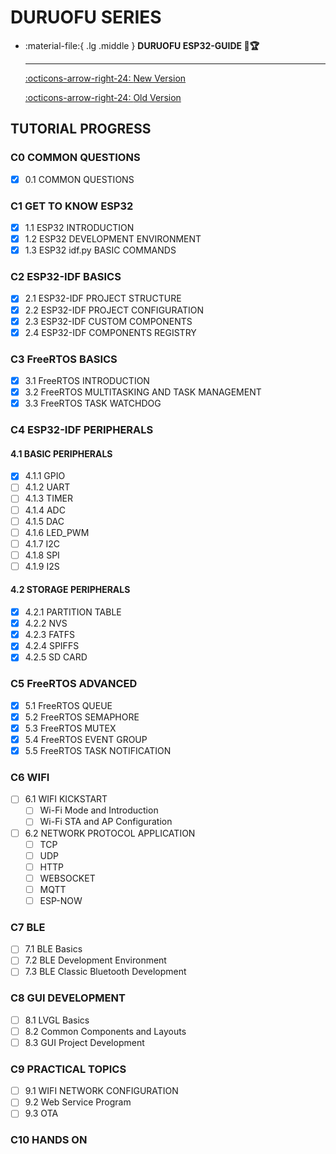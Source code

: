 # DURUOFU SERIES

<div class="grid cards" markdown>

-   :material-file:{ .lg .middle } __DURUOFU ESP32-GUIDE 🎯🏆__

    ---

    [:octicons-arrow-right-24: <a href="https://github.com/DuRuofu/ESP32-Guide" target="_blank"> New Version </a>](#)

    [:octicons-arrow-right-24: <a href="https://www.duruofu.top/2024/01/30/4.%E7%A1%AC%E4%BB%B6%E7%9B%B8%E5%85%B3/MCU/ESP32/00.%E7%9B%AE%E5%BD%95/ESP32%E5%AD%A6%E4%B9%A0%E8%AE%A1%E5%88%92/" target="_blank"> Old Version </a>](#)

</div>

## TUTORIAL PROGRESS

### C0 COMMON QUESTIONS

- [x] 0.1 COMMON QUESTIONS

### C1 GET TO KNOW ESP32

- [x] 1.1 ESP32 INTRODUCTION
- [x] 1.2 ESP32 DEVELOPMENT ENVIRONMENT
- [x] 1.3 ESP32 idf.py BASIC COMMANDS

### C2 ESP32-IDF BASICS

- [x] 2.1 ESP32-IDF PROJECT STRUCTURE
- [x] 2.2 ESP32-IDF PROJECT CONFIGURATION
- [x] 2.3 ESP32-IDF CUSTOM COMPONENTS
- [x] 2.4 ESP32-IDF COMPONENTS REGISTRY

### C3 FreeRTOS BASICS

- [x] 3.1 FreeRTOS INTRODUCTION
- [x] 3.2 FreeRTOS MULTITASKING AND TASK MANAGEMENT
- [x] 3.3 FreeRTOS TASK WATCHDOG

### C4 ESP32-IDF PERIPHERALS

#### 4.1 BASIC PERIPHERALS

- [x] 4.1.1 GPIO
- [ ] 4.1.2 UART
- [ ] 4.1.3 TIMER
- [ ] 4.1.4 ADC
- [ ] 4.1.5 DAC
- [ ] 4.1.6 LED_PWM
- [ ] 4.1.7 I2C
- [ ] 4.1.8 SPI
- [ ] 4.1.9 I2S

#### 4.2 STORAGE PERIPHERALS

- [x] 4.2.1 PARTITION TABLE
- [x] 4.2.2 NVS
- [x] 4.2.3 FATFS
- [x] 4.2.4 SPIFFS
- [x] 4.2.5 SD CARD

### C5 FreeRTOS ADVANCED

- [x] 5.1 FreeRTOS QUEUE
- [x] 5.2 FreeRTOS SEMAPHORE
- [x] 5.3 FreeRTOS MUTEX
- [x] 5.4 FreeRTOS EVENT GROUP
- [x] 5.5 FreeRTOS TASK NOTIFICATION

### C6 WIFI

- [ ] 6.1 WIFI KICKSTART
    - [ ] Wi-Fi Mode and Introduction
    - [ ] Wi-Fi STA and AP Configuration
- [ ] 6.2 NETWORK PROTOCOL APPLICATION
    - [ ] TCP 
    - [ ] UDP 
    - [ ] HTTP 
    - [ ] WEBSOCKET 
    - [ ] MQTT 
    - [ ] ESP-NOW

### C7 BLE

- [ ] 7.1 BLE Basics
- [ ] 7.2 BLE Development Environment
- [ ] 7.3 BLE Classic Bluetooth Development

### C8 GUI DEVELOPMENT

- [ ] 8.1 LVGL Basics
- [ ] 8.2 Common Components and Layouts
- [ ] 8.3 GUI Project Development

### C9 PRACTICAL TOPICS

- [ ] 9.1 WIFI NETWORK CONFIGURATION
- [ ] 9.2 Web Service Program
- [ ] 9.3 OTA

### C10 HANDS ON